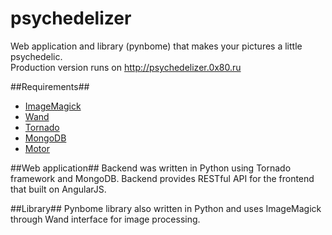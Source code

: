 psychedelizer
=============

Web application and library (pynbome) that makes your pictures a little psychedelic.  
Production version runs on http://psychedelizer.0x80.ru

##Requirements##
* [ImageMagick](http://imagemagick.org/)
* [Wand](http://wand-py.org/)
* [Tornado](http://tornadoweb.org)
* [MongoDB](http://www.mongodb.org)
* [Motor](http://motor.readthedocs.org/en/stable/)

##Web application##
Backend was written in Python using Tornado framework and MongoDB. Backend provides RESTful API for the frontend that built on AngularJS.

##Library##
Pynbome library also written in Python and uses ImageMagick through Wand interface for image processing.